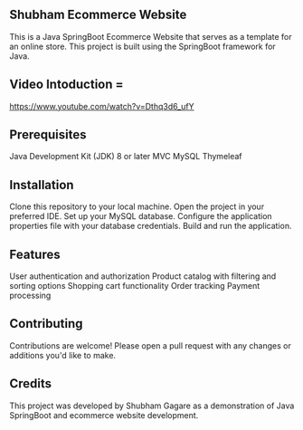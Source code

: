 ## Shubham Ecommerce Website
This is a Java SpringBoot Ecommerce Website that serves as a template for an online store. This project is built using the SpringBoot framework for Java.

## Video Intoduction = 
https://www.youtube.com/watch?v=Dthq3d6_ufY

## Prerequisites
Java Development Kit (JDK) 8 or later
MVC
MySQL
Thymeleaf

## Installation 

Clone this repository to your local machine.
Open the project in your preferred IDE.
Set up your MySQL database.
Configure the application properties file with your database credentials.
Build and run the application.

## Features
User authentication and authorization
Product catalog with filtering and sorting options
Shopping cart functionality
Order tracking
Payment processing

## Contributing
Contributions are welcome! Please open a pull request with any changes or additions you'd like to make.

## Credits
This project was developed by Shubham Gagare as a demonstration of Java SpringBoot and ecommerce website development.
